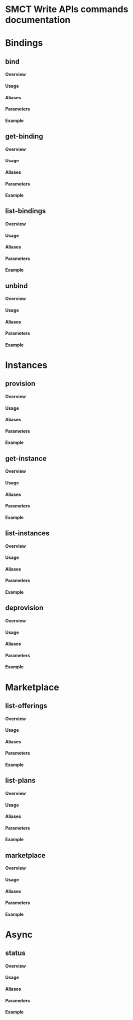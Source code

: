 # SMCT Write APIs commands documentation

# Bindings

## bind

#### Overview

#### Usage

#### Aliases

#### Parameters

#### Example

## get-binding

#### Overview

#### Usage

#### Aliases

#### Parameters

#### Example

## list-bindings

#### Overview

#### Usage

#### Aliases

#### Parameters

#### Example

## unbind

#### Overview

#### Usage

#### Aliases

#### Parameters

#### Example

# Instances

## provision

#### Overview

#### Usage

#### Aliases

#### Parameters

#### Example

## get-instance

#### Overview

#### Usage

#### Aliases

#### Parameters

#### Example

## list-instances

#### Overview

#### Usage

#### Aliases

#### Parameters

#### Example

## deprovision

#### Overview

#### Usage

#### Aliases

#### Parameters

#### Example

# Marketplace

## list-offerings

#### Overview

#### Usage

#### Aliases

#### Parameters

#### Example

## list-plans

#### Overview

#### Usage

#### Aliases

#### Parameters

#### Example

## marketplace

#### Overview

#### Usage

#### Aliases

#### Parameters

#### Example

# Async

## status

#### Overview

#### Usage

#### Aliases

#### Parameters

#### Example